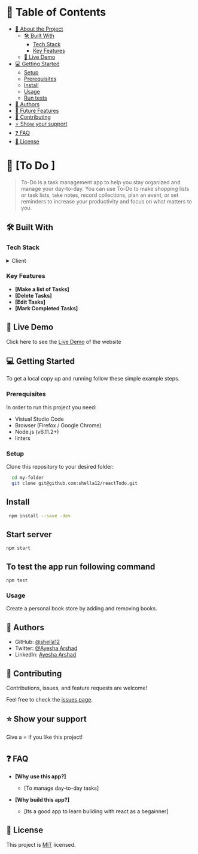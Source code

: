 # 📗 Table of Contents

- [📖 About the Project](#about-project)
  - [🛠 Built With](#built-with)
    - [Tech Stack](#tech-stack)
    - [Key Features](#key-features)
  - [🚀 Live Demo](#live-demo)
- [💻 Getting Started](#getting-started)
  - [Setup](#setup)
  - [Prerequisites](#prerequisites)
  - [Install](#install)
  - [Usage](#usage)
  - [Run tests](#run-tests)
- [👥 Authors](#authors)
- [🔭 Future Features](#future-features)
- [🤝 Contributing](#contributing)
- [⭐️ Show your support](#support)
- [❓ FAQ](#faq)
- [📝 License](#license)

# 📖 [To Do ] <a name="about-project"></a>

> To-Do is a task management app to help you stay organized and manage your day-to-day. You can use To-Do to make shopping lists or task lists, take notes, record collections, plan an event, or set reminders to increase your productivity and focus on what matters to you.

## 🛠 Built With <a name="built-with"></a>

### Tech Stack <a name="tech-stack"></a>
<details>
  <summary>Client</summary>
  <ul>
    <li><a href="https://reactjs.org/">React.js</a></li>
  </ul>
</details>

### Key Features <a name="key-features"></a>

- **[Make a list of Tasks]**
- **[Delete Tasks]**
- **[Edit Tasks]**
- **[Mark Completed Tasks]**

## 🚀 Live Demo <a name="live-demo"></a>

Click here to see the [Live Demo]( https://shella12.github.io/reactTodo/) of the website 

## 💻 Getting Started <a name="getting-started"></a>

To get a local copy up and running follow these simple example steps.

### Prerequisites

In order to run this project you need:
- Vistual Studio Code
- Browser (Firefox / Google Chrome)
- Node.js (v6.11.2+)
- linters

### Setup

Clone this repository to your desired folder:

```sh
  cd my-folder
  git clone git@github.com:shella12/reactTodo.git
```

## Install

```sh
 npm install --save -dev
```

## Start server

``` npm start ```

## To test the app run following command

``` npm test ```

### Usage

Create a personal book store by adding and removing books.

## 👥 Authors <a name="authors"></a>

- GitHub: [@shella12](https://github.com/shella12)
- Twitter: [@Ayesha Arshad](https://twitter.com/AyeshaA03712974)
- LinkedIn: [Ayesha Arshad](https://www.linkedin.com/in/ayesha-arshad-a690a015a/)

## 🤝 Contributing <a name="contributing"></a>

Contributions, issues, and feature requests are welcome!

Feel free to check the [issues page](../../issues/).

## ⭐️ Show your support <a name="support"></a>

Give a ⭐️ if you like this project!

## ❓ FAQ <a name="faq"></a>

- **[Why use this app?]**

  - [To manage day-to-day tasks]

- **[Why build this app?]**

  - [Its a good app to learn building with react as a begainner]

## 📝 License <a name="license"></a>

This project is [MIT](./LICENSE) licensed.
